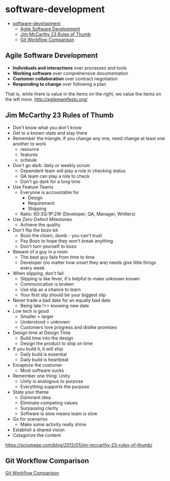 # software-development

- [software-development](#software-development)
  - [Agile Software Development](#agile-software-development)
  - [Jim McCarthy 23 Rules of Thumb](#jim-mccarthy-23-rules-of-thumb)
  - [Git Workflow Comparison](#git-workflow-comparison)

## Agile Software Development

-   **Individuals and interactions** over processes and tools
-   **Working software** over comprehensive documentation
-   **Customer collaboration** over contract negotiation
-   **Responding to change** over following a plan

That is, while there is value in the items on
the right, we value the items on the left more.
<http://agilemanifesto.org/>

## Jim McCarthy 23 Rules of Thumb

-   Don't know what you don't know
-   Get to a known state and stay there
-   Remember the triangle, if you change any one, need change at least one another to work
    -   resource
    -   features
    -   scheule
-   Don't go dark: daily or weekly scrum
    -   Dependent team will play a role in checking status
    -   QA team can play a role to check
    -   Don't go dark for a long time
-   Use Feature Teams
    -   Everyone is accountable for
        -   Design
        -   Requirement
        -   Shipping
    -   Ratio: 6D:3Q:1P:2W (Developer, QA, Manager, Writters)
-   Use Zero-Defect Milestones
    -   Achieve the quality
-   Don't flip the bozo bit
    -   Bozo the clown, dumb - you can't trust
    -   Pay Bozo to hope they won't break anything
    -   Don't turn yourself to bozo
-   Beware of a guy in a room
    -   The best guy fails from time to time
    -   Developer (no matter how smart they are) needs give little things every week
-   When slipping, don't fail
    -   Slipping is like fever, it's helpful to make unknown known
    -   Communication is broken
    -   Use slip as a chance to learn
    -   Your first slip should be your biggest slip
-   Never trade a bad date for an equally bad date
    -   Being late !== knowing new date
-   Low tech is good
    -   Smaller > larger
    -   Understood > unknown
    -   Customers love progress and dislike promises
-   Design time at Design TIme
    -   Build time into the design
    -   Design the product to ship on time
-   If you build it, it will ship
    -   Daily build is essential
    -   Daily build is heartbeat
-   Enrapture the customer
    -   Most software sucks
-   Remember one thing: Unity
    -   Unity is analogous to purpose
    -   Everything supports the purpose
-   State your theme
    -   Dominant idea
    -   Eliminate competing values
    -   Surpassing clarity
    -   Software is slow means team is slow
-   Go for scenarios
    -   Make some activity really shine
-   Establish a shared vision
-   Catagorize the content

<https://scrumage.com/blog/2012/01/jim-mccarthy-23-rules-of-thumb/>

## Git Workflow Comparison

[Git Workflow Comparison](writing/git-workflow-comparison.md)
